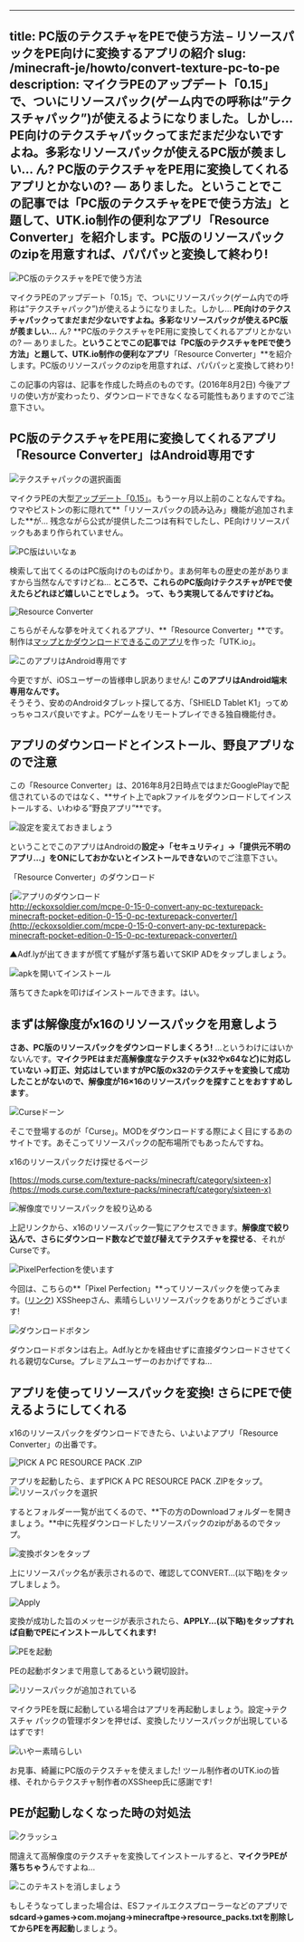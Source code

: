 
---
title: PC版のテクスチャをPEで使う方法 – リソースパックをPE向けに変換するアプリの紹介
slug: /minecraft-je/howto/convert-texture-pc-to-pe
description: マイクラPEのアップデート「0.15」で、ついにリソースパック(ゲーム内での呼称は”テクスチャパック”)が使えるようになりました。しかし… PE向けのテクスチャパックってまだまだ少ないですよね。多彩なリソースパックが使えるPC版が羨ましい… ん? PC版のテクスチャをPE用に変換してくれるアプリとかないの? ― ありました。ということでこの記事では「PC版のテクスチャをPEで使う方法」と題して、UTK.io制作の便利なアプリ「Resource Converter」を紹介します。PC版のリソースパックのzipを用意すれば、パパパッと変換して終わり!
---

![PC版のテクスチャをPEで使う方法](https://cdn-ak.f.st-hatena.com/images/fotolife/s/sasigume/20210208/20210208102846.png)

マイクラPEのアップデート「0.15」で、ついにリソースパック(ゲーム内での呼称は”テクスチャパック”)が使えるようになりました。しかし… **PE向けのテクスチャパックってまだまだ少ないですよね。多彩なリソースパックが使えるPC版が羨ましい…** ん? **PC版のテクスチャをPE用に変換してくれるアプリとかないの? ― ありました。**ということでこの記事では「PC版のテクスチャをPEで使う方法」と題して、UTK.io制作の便利なアプリ**「Resource Converter」**を紹介します。PC版のリソースパックのzipを用意すれば、パパパッと変換して終わり!

この記事の内容は、記事を作成した時点のものです。(2016年8月2日) 今後アプリの使い方が変わったり、ダウンロードできなくなる可能性もありますのでご注意下さい。

## PC版のテクスチャをPE用に変換してくれるアプリ「Resource Converter」はAndroid専用です

![テクスチャパックの選択画面](https://cdn-ak.f.st-hatena.com/images/fotolife/s/sasigume/20210208/20210208090743.jpg)

マイクラPEの大型[アップデート「0.15」](https://www.napoan.com/pe-alpha-015/)。もう一ヶ月以上前のことなんですね。ウマやピストンの影に隠れて**「リソースパックの読み込み」機能が追加されました**が… 残念ながら公式が提供した二つは有料でしたし、PE向けリソースパックもあまり作られていません。

![PC版はいいなぁ](https://cdn-ak.f.st-hatena.com/images/fotolife/s/sasigume/20210208/20210208122434.jpg)

検索して出てくるのはPC版向けのものばかり。まあ何年もの歴史の差がありますから当然なんですけどね… **ところで、これらのPC版向けテクスチャがPEで使えたらどれほど嬉しいことでしょう。 って、もう実現してるんですけどね。**

![Resource Converter](https://cdn-ak.f.st-hatena.com/images/fotolife/s/sasigume/20210208/20210208104134.png)

こちらがそんな夢を叶えてくれるアプリ、**「Resource Converter」**です。制作は[マップとかダウンロードできるこのアプリ](https://play.google.com/store/apps/details?id=io.utk.android)を作った「UTK.io」。

![このアプリはAndroid専用です](https://cdn-ak.f.st-hatena.com/images/fotolife/s/sasigume/20210208/20210208102050.png)

今更ですが、iOSユーザーの皆様申し訳ありません! **このアプリはAndroid端末専用なんです。**  
そうそう、安めのAndroidタブレット探してる方、「SHIELD Tablet K1」ってめっちゃコスパ良いですよ。PCゲームをリモートプレイできる独自機能付き。

## アプリのダウンロードとインストール、野良アプリなので注意

この「Resource Converter」は、2016年8月2日時点ではまだGooglePlayで配信されているのではなく、**サイト上でapkファイルをダウンロードしてインストールする、いわゆる”野良アプリ”**です。

![設定を変えておきましょう](https://cdn-ak.f.st-hatena.com/images/fotolife/s/sasigume/20210208/20210208123358.png)

ということでこのアプリはAndroidの**設定→「セキュリティ」→「提供元不明のアプリ…」をONにしておかないとインストールできない**のでご注意下さい。

「Resource Converter」のダウンロード

[![アプリのダウンロード](https://cdn-ak.f.st-hatena.com/images/fotolife/s/sasigume/20210208/20210208092544.png)  
http://eckoxsoldier.com/mcpe-0-15-0-convert-any-pc-texturepack-minecraft-pocket-edition-0-15-0-pc-texturepack-converter/](http://eckoxsoldier.com/mcpe-0-15-0-convert-any-pc-texturepack-minecraft-pocket-edition-0-15-0-pc-texturepack-converter/)

▲Adf.lyが出てきますが慌てず騒がず落ち着いてSKIP ADをタップしましょう。

![apkを開いてインストール](https://cdn-ak.f.st-hatena.com/images/fotolife/s/sasigume/20210208/20210208092608.png)

落ちてきたapkを叩けばインストールできます。はい。

## まずは解像度がx16のリソースパックを用意しよう

**さあ、PC版のリソースパックをダウンロードしまくろう!** …というわけにはいかないんです。**マイクラPEはまだ高解像度なテクスチャ(x32やx64など)に対応していない →訂正、対応はしていますがPC版のx32のテクスチャを変換して成功したことがないので、解像度が16×16のリソースパックを探すことをおすすめします**。

![Curseドーン](https://cdn-ak.f.st-hatena.com/images/fotolife/s/sasigume/20210208/20210208092643.jpg)

そこで登場するのが「Curse」。MODをダウンロードする際によく目にするあのサイトです。あそこってリソースパックの配布場所でもあったんですね。

x16のリソースパックだけ探せるページ

[https://mods.curse.com/texture-packs/minecraft/category/sixteen-x](https://mods.curse.com/texture-packs/minecraft/category/sixteen-x)

![解像度でリソースパックを絞り込める](https://cdn-ak.f.st-hatena.com/images/fotolife/s/sasigume/20210208/20210208092618.jpg)

上記リンクから、x16のリソースパック一覧にアクセスできます。**解像度で絞り込んで、さらにダウンロード数などで並び替えてテクスチャを探せる**、それがCurseです。

![PixelPerfectionを使います](https://cdn-ak.f.st-hatena.com/images/fotolife/s/sasigume/20210208/20210208092622.jpg)

今回は、こちらの**「Pixel Perfection」**ってリソースパックを使ってみます。([リンク](https://mods.curse.com/texture-packs/minecraft/pixel-perfection-freshly-updated)) XSSheepさん、素晴らしいリソースパックをありがとうございます!

![ダウンロードボタン](https://cdn-ak.f.st-hatena.com/images/fotolife/s/sasigume/20210208/20210208092637.png)

ダウンロードボタンは右上。Adf.lyとかを経由せずに直接ダウンロードさせてくれる親切なCurse。プレミアムユーザーのおかげですね…

## アプリを使ってリソースパックを変換! さらにPEで使えるようにしてくれる

x16のリソースパックをダウンロードできたら、いよいよアプリ「Resource Converter」の出番です。

![PICK A PC RESOURCE PACK .ZIP](https://cdn-ak.f.st-hatena.com/images/fotolife/s/sasigume/20210208/20210208092626.png)

アプリを起動したら、まずPICK A PC RESOURCE PACK .ZIPをタップ。 ![リソースパックを選択](https://cdn-ak.f.st-hatena.com/images/fotolife/s/sasigume/20210208/20210208092632.png)

するとフォルダー一覧が出てくるので、**下の方のDownloadフォルダーを開きましょう。**中に先程ダウンロードしたリソースパックのzipがあるのでタップ。

![変換ボタンをタップ](https://cdn-ak.f.st-hatena.com/images/fotolife/s/sasigume/20210208/20210208092600.png)

上にリソースパック名が表示されるので、確認してCONVERT…(以下略)をタップしましょう。

![Apply](https://cdn-ak.f.st-hatena.com/images/fotolife/s/sasigume/20210208/20210208092613.png)

変換が成功した旨のメッセージが表示されたら、**APPLY…(以下略)をタップすれば自動でPEにインストールしてくれます!**

![PEを起動](https://cdn-ak.f.st-hatena.com/images/fotolife/s/sasigume/20210208/20210208092604.png)

PEの起動ボタンまで用意してあるという親切設計。

![リソースパックが追加されている](https://cdn-ak.f.st-hatena.com/images/fotolife/s/sasigume/20210208/20210208092549.png)

マイクラPEを既に起動している場合はアプリを再起動しましょう。設定→テクスチャ パックの管理ボタンを押せば、変換したリソースパックが出現しているはずです!

![いやー素晴らしい](https://cdn-ak.f.st-hatena.com/images/fotolife/s/sasigume/20210208/20210208110448.png)

お見事、綺麗にPC版のテクスチャを使えました! ツール制作者のUTK.ioの皆様、それからテクスチャ制作者のXSSheep氏に感謝です!

## PEが起動しなくなった時の対処法

![クラッシュ](https://cdn-ak.f.st-hatena.com/images/fotolife/s/sasigume/20210208/20210208110541.png)

間違えて高解像度のテクスチャを変換してインストールすると、**マイクラPEが落ちちゃう**んですよね…

![このテキストを消しましょう](https://cdn-ak.f.st-hatena.com/images/fotolife/s/sasigume/20210208/20210208105244.png)

もしそうなってしまった場合は、ESファイルエクスプローラーなどのアプリで**sdcard→games→com.mojang→minecraftpe→resource\_packs.txtを削除してからPEを再起動**しましょう。
